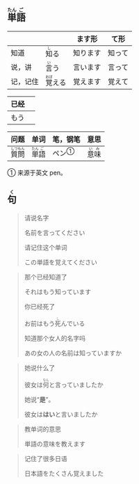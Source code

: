 ## <ruby>単<rt>たん</rt>語<rt>ご</rt></ruby>

|      |                             | ます形  | て形  |
| ---- | --------------------------- | ---- | --- |
| 知道   | <ruby>知<rt>し</rt>る</ruby>   | 知ります | 知って |
| 说，讲  | <ruby>言<rt>い</rt>う</ruby>   | 言います | 言って |
| 记，记住 | <ruby>覚<rt>おぼ</rt>える</ruby> | 覚えます | 覚えて |

| 已经  |     |
| --- | --- |
| もう  |     |

| 问题                                    | 单词                                   | 笔，钢笔                  | 意思                                  |
| ------------------------------------- | ------------------------------------ | --------------------- | ----------------------------------- |
| <ruby>質<rt>しつ</rt>問<rt>もん</rt></ruby> | <ruby>単<rt>たん</rt>語<rt>ご</rt></ruby> | <a>ペン</a><sup>①</sup> | <ruby>意<rt>い</rt>味<rt>み</rt></ruby> |

① 来源于英文 pen。





## <ruby>句<rt>く</rt></ruby>

> 请说名字
> 
> 名前を言ってください
> 
> 请记住这个单词
> 
> この単語を覚えてください

> 那个已经知道了
> 
> それはもう知っています
> 
> 你已经死了
> 
> お前はもう<ruby>死<rt>し</rt></ruby>んでいる
> 
> 知道那个女人的名字吗
> 
> あの女の人の名前は知っていますか

> 她说什么了
> 
> 彼女は<ruby>何<rt>なん</rt></ruby>と言っていましたか
> 
> 她说“**是**”。
> 
> 彼女は**はい**と言いましたか

> 教单词的意思
> 
> 単語の意味を教えます

> 记住了很多日语
> 
> 日本語をたくさん覚えました
